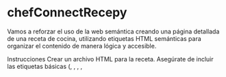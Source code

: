 # chefConnectRecepy
Vamos a reforzar el uso de la web semántica creando una página detallada de una receta de cocina, utilizando etiquetas HTML semánticas para organizar el contenido de manera lógica y accesible.

Instrucciones
Crear un archivo HTML para la receta. Asegúrate de incluir las etiquetas básicas (<!DOCTYPE html>, <html>, <head>, <meta charset="UTF-8">, <title>, y <body>).
Dale a la página un título adecuado en la etiqueta <title> (ej. "Tarta de Manzana") y crea las etiquetas <meta> necesarias para mejorar su SEO.
Cabecera de la Web
Adapta la cabecera original de tu web, utilizando la etiqueta semántica correspondiente.
Sección Principal de la Página
Usa <main> para el contenido principal de la receta.
Dentro de <main>, crea un <article> para encapsular la receta completa. Esto indicará que la receta es el tema principal de la página, y si alguien se llevara el artículo completo a otra web, seguiría teniendo sentido el contenido.
Cabecera de Receta
Crea una sección como cabecera de la receta que incluya el título de la receta en una etiqueta <h1>.
Añade el nombre del chef o autor debajo del título usando <p> o <strong>.
Descripción de la Receta
Dentro del <article>, agrega una sección (<section>) con una breve descripción de la receta (ej. “Esta tarta de manzana es una receta fácil y deliciosa…”).
Usa un encabezado (<h2>) para titular esta sección (ej. “Descripción”).
Lista de Ingredientes
Crea otra sección (<section>) para los ingredientes.
Usa un encabezado <h2> titulado “Ingredientes”.
Dentro de esta sección, usa una lista no ordenada (<ul>) para los ingredientes, y cada ingrediente en un <li>.
Instrucciones de Preparación
Añade una nueva sección <section> para las instrucciones de la receta.
Usa un encabezado <h2> titulado “Instrucciones”.
Dentro de esta sección, usa una lista ordenada (<ol>) para los pasos de preparación, con cada paso en un <li>.
Imagen de la Receta
Si tienes una imagen de la receta, agrégala dentro de un <figure>.
Usa una etiqueta <img> para la imagen y un <figcaption> para añadir una breve descripción de la imagen (ej. “Tarta de manzana recién horneada”).
Información Adicional
Agrega un <aside> al final de la receta con alguna información adicional como:
1. Tiempo de preparación: puedes incluir un <p> que detalle el tiempo.
2. Valor nutricional: (si aplica) puedes usar un <p> con calorías por porción.
3. Otras recetas: recetas similares para acompañar este plato.
Crea un <footer> para la página. Puedes incluir un mensaje de invitación a compartir la receta o enlaces a otras secciones de CheffConnect.